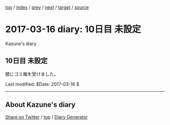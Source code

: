 [top](../index.html) 
 / [index](index.html) 
 / [prev](ig170315.html) 
 / [next](ig170317.html) 
 / [target](https://kazune.github.io/diary/2017/ig170316.html) 
 / [source](https://github.com/kazune/diary/blob/master/2017/ig170316.src.md) 

2017-03-16 diary: 10日目 未設定
=====================================================================================================
Kazune's diary

## 10日目 未設定

膝にゴミ箱を受けました。

Last modified: $Date: 2017-03-16 $


----------------------------------------------------------------------------------------------------

## About Kazune's diary

[Share on Twitter](https://twitter.com/intent/tweet?hashtags=igapyon%2Cdiary%2C%E3%81%84%E3%81%8C%E3%81%B4%E3%82%87%E3%82%93&text=10%E6%97%A5%E7%9B%AE+%E6%9C%AA%E8%A8%AD%E5%AE%9A&url=https%3A%2F%2Fkazune.github.io%2Fdiary%2F2017%2Fig170316.html) / [top](../index.html) / [Diary Generator](https://github.com/igapyon/igapyonv3)

